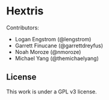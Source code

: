 Hextris
==========

Contributors:
 - Logan Engstrom (@lengstrom)
 - Garrett Finucane (@garrettdreyfus)
 - Noah Moroze (@nmoroze)
 - Michael Yang (@themichaelyang)

## License

This work is under a GPL v3 license.

